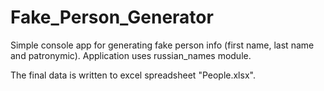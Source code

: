 # Fake_Person_Generator

Simple console app for generating fake person info (first name, last name and patronymic). 
Application uses russian_names module.

The final data is written to excel spreadsheet "People.xlsx".
